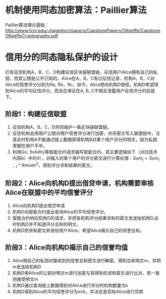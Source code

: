 # 机制使用同态加密算法：Paillier算法
Paillier算法理论基础：http://www.tcnj.edu/~hagedorn/papers/CapstonePapers/OKeeffe/CapstoneOKeeffeCryptography.pdf

# 信用分的同态隐私保护的设计

已有征信机构A，B，C，D构建征信区块链联盟链，征信用户Alice拥有自己的私钥，而其公钥是公开已知的。Alice在A，B，C有过征信记录，机构A，B，C对Alice的信誉评分分别为Ra, Rb，Rc。如今，Alice想向机构D借钱，机构D希望得到Alice的平均征信评分，而且在保证在A, B, C不相互泄露用户征信评分的前提下。

## 阶段1：构建征信联盟
1. 征信机构A，B，C，D共同维护一条区块链联盟链。
2. 征信机构会用用户公钥对用户信誉评分进行加密，并将密文写入联盟链中，注意此时机构A不能通过链上数据获得机构B对某个用户评分的明文，因为私钥掌握在用户手中。
3. 利用Go, Solidity等智能合约语言编写智能合约，其主要逻辑如下（对应技术内容b）中的4），对输入的某个用户的评分密文进行计算处理：$Sum_t=Sum_{t-1}*R mod n^2$，得到评分求和结果的密文。

## 阶段2：Alice向机构D提出借贷申请，机构需要审核Alice在联盟中的平均信誉评分
1.  Alice向机构D提出借贷申请
2. 机构D向智能合约提出查询Alice的平均信誉评分。
3. 智能合约响应机构D的请求，并把各机构评分结果求和的密文发送给机构D,此时机构D并不知道评分总和的明文。
4. 机构D把求和密文转发给用户Alice，希望Alice揭示自己的信誉总和。

## 阶段3：Alice向机构D揭示自己的信誉均值 
1. Alice用自己的私钥对接收到的信誉总和密文进行解密，得到总和明文m，并把m发送给机构D
2. 机构D用Alice的公钥对明文m进行加密与其得到的求和密文进行比对，若一致则接受明文m
3. 机构D通过查询链上数据得到对Alice进行评分的机构数量为k
4. 机构D得到Alice的平均信誉评分为m/k，并决定是否给Alice进行贷款
